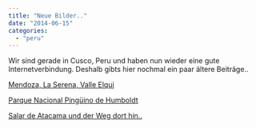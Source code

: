 ```yaml
---
title: "Neue Bilder.."
date: "2014-06-15"
categories: 
  - "peru"
---
```


Wir sind gerade in Cusco, Peru und haben nun wieder eine gute Internetverbindung. Deshalb gibts hier nochmal ein paar ältere Beiträge..

[Mendoza, La Serena, Valle Elqui](https://hafenstrand.wordpress.com/2014/05/17/mendoza-laserena-pisco-elqui/)

[Parque Nacional Pingüino de Humboldt](https://hafenstrand.wordpress.com/2014/05/19/parque-nacional-pinguino-de-humboldt/)

[Salar de Atacama und der Weg dort hin..](https://hafenstrand.wordpress.com/2014/05/22/salar-de-atacama-und-der-weg-dort-hin/)

